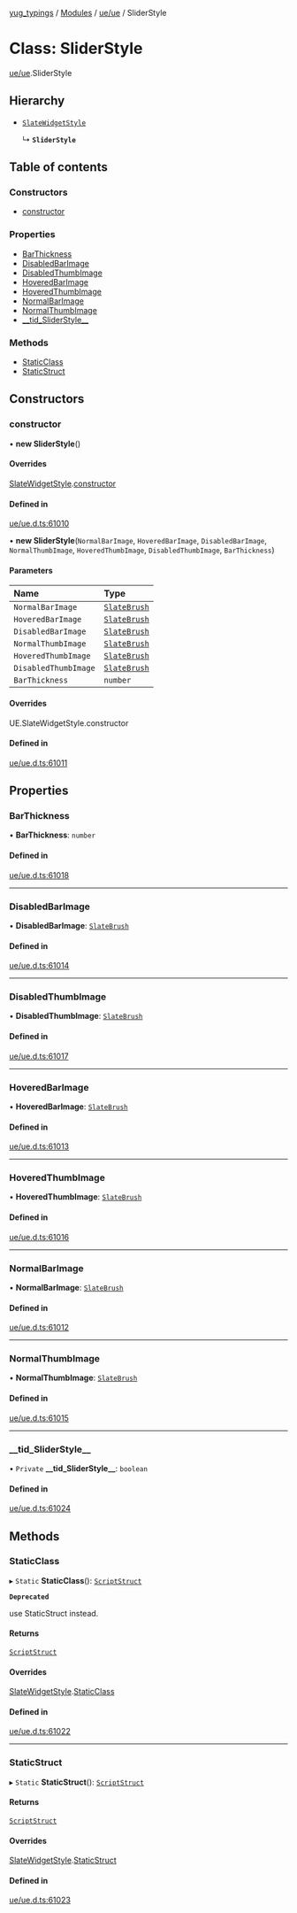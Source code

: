 [yug_typings](../README.md) / [Modules](../modules.md) / [ue/ue](../modules/ue_ue.md) / SliderStyle

# Class: SliderStyle

[ue/ue](../modules/ue_ue.md).SliderStyle

## Hierarchy

- [`SlateWidgetStyle`](ue_ue.SlateWidgetStyle.md)

  ↳ **`SliderStyle`**

## Table of contents

### Constructors

- [constructor](ue_ue.SliderStyle.md#constructor)

### Properties

- [BarThickness](ue_ue.SliderStyle.md#barthickness)
- [DisabledBarImage](ue_ue.SliderStyle.md#disabledbarimage)
- [DisabledThumbImage](ue_ue.SliderStyle.md#disabledthumbimage)
- [HoveredBarImage](ue_ue.SliderStyle.md#hoveredbarimage)
- [HoveredThumbImage](ue_ue.SliderStyle.md#hoveredthumbimage)
- [NormalBarImage](ue_ue.SliderStyle.md#normalbarimage)
- [NormalThumbImage](ue_ue.SliderStyle.md#normalthumbimage)
- [\_\_tid\_SliderStyle\_\_](ue_ue.SliderStyle.md#__tid_sliderstyle__)

### Methods

- [StaticClass](ue_ue.SliderStyle.md#staticclass)
- [StaticStruct](ue_ue.SliderStyle.md#staticstruct)

## Constructors

### constructor

• **new SliderStyle**()

#### Overrides

[SlateWidgetStyle](ue_ue.SlateWidgetStyle.md).[constructor](ue_ue.SlateWidgetStyle.md#constructor)

#### Defined in

[ue/ue.d.ts:61010](https://github.com/YugMetaverse/yug_typings/blob/25cad34/ue/ue.d.ts#L61010)

• **new SliderStyle**(`NormalBarImage`, `HoveredBarImage`, `DisabledBarImage`, `NormalThumbImage`, `HoveredThumbImage`, `DisabledThumbImage`, `BarThickness`)

#### Parameters

| Name | Type |
| :------ | :------ |
| `NormalBarImage` | [`SlateBrush`](ue_ue.SlateBrush.md) |
| `HoveredBarImage` | [`SlateBrush`](ue_ue.SlateBrush.md) |
| `DisabledBarImage` | [`SlateBrush`](ue_ue.SlateBrush.md) |
| `NormalThumbImage` | [`SlateBrush`](ue_ue.SlateBrush.md) |
| `HoveredThumbImage` | [`SlateBrush`](ue_ue.SlateBrush.md) |
| `DisabledThumbImage` | [`SlateBrush`](ue_ue.SlateBrush.md) |
| `BarThickness` | `number` |

#### Overrides

UE.SlateWidgetStyle.constructor

#### Defined in

[ue/ue.d.ts:61011](https://github.com/YugMetaverse/yug_typings/blob/25cad34/ue/ue.d.ts#L61011)

## Properties

### BarThickness

• **BarThickness**: `number`

#### Defined in

[ue/ue.d.ts:61018](https://github.com/YugMetaverse/yug_typings/blob/25cad34/ue/ue.d.ts#L61018)

___

### DisabledBarImage

• **DisabledBarImage**: [`SlateBrush`](ue_ue.SlateBrush.md)

#### Defined in

[ue/ue.d.ts:61014](https://github.com/YugMetaverse/yug_typings/blob/25cad34/ue/ue.d.ts#L61014)

___

### DisabledThumbImage

• **DisabledThumbImage**: [`SlateBrush`](ue_ue.SlateBrush.md)

#### Defined in

[ue/ue.d.ts:61017](https://github.com/YugMetaverse/yug_typings/blob/25cad34/ue/ue.d.ts#L61017)

___

### HoveredBarImage

• **HoveredBarImage**: [`SlateBrush`](ue_ue.SlateBrush.md)

#### Defined in

[ue/ue.d.ts:61013](https://github.com/YugMetaverse/yug_typings/blob/25cad34/ue/ue.d.ts#L61013)

___

### HoveredThumbImage

• **HoveredThumbImage**: [`SlateBrush`](ue_ue.SlateBrush.md)

#### Defined in

[ue/ue.d.ts:61016](https://github.com/YugMetaverse/yug_typings/blob/25cad34/ue/ue.d.ts#L61016)

___

### NormalBarImage

• **NormalBarImage**: [`SlateBrush`](ue_ue.SlateBrush.md)

#### Defined in

[ue/ue.d.ts:61012](https://github.com/YugMetaverse/yug_typings/blob/25cad34/ue/ue.d.ts#L61012)

___

### NormalThumbImage

• **NormalThumbImage**: [`SlateBrush`](ue_ue.SlateBrush.md)

#### Defined in

[ue/ue.d.ts:61015](https://github.com/YugMetaverse/yug_typings/blob/25cad34/ue/ue.d.ts#L61015)

___

### \_\_tid\_SliderStyle\_\_

• `Private` **\_\_tid\_SliderStyle\_\_**: `boolean`

#### Defined in

[ue/ue.d.ts:61024](https://github.com/YugMetaverse/yug_typings/blob/25cad34/ue/ue.d.ts#L61024)

## Methods

### StaticClass

▸ `Static` **StaticClass**(): [`ScriptStruct`](ue_ue.ScriptStruct.md)

**`Deprecated`**

use StaticStruct instead.

#### Returns

[`ScriptStruct`](ue_ue.ScriptStruct.md)

#### Overrides

[SlateWidgetStyle](ue_ue.SlateWidgetStyle.md).[StaticClass](ue_ue.SlateWidgetStyle.md#staticclass)

#### Defined in

[ue/ue.d.ts:61022](https://github.com/YugMetaverse/yug_typings/blob/25cad34/ue/ue.d.ts#L61022)

___

### StaticStruct

▸ `Static` **StaticStruct**(): [`ScriptStruct`](ue_ue.ScriptStruct.md)

#### Returns

[`ScriptStruct`](ue_ue.ScriptStruct.md)

#### Overrides

[SlateWidgetStyle](ue_ue.SlateWidgetStyle.md).[StaticStruct](ue_ue.SlateWidgetStyle.md#staticstruct)

#### Defined in

[ue/ue.d.ts:61023](https://github.com/YugMetaverse/yug_typings/blob/25cad34/ue/ue.d.ts#L61023)
